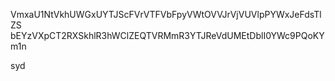 VmxaU1NtVkhUWGxUYTJScFVrVTFVbFpyVWtOVVJrVjVUVlpPYWxJeFdsTlZS
bEYzVXpCT2RXSkhlR3hWClZEQTVRMmR3YTJReVdUMEtDblI0YWc9PQoKYm1n

syd